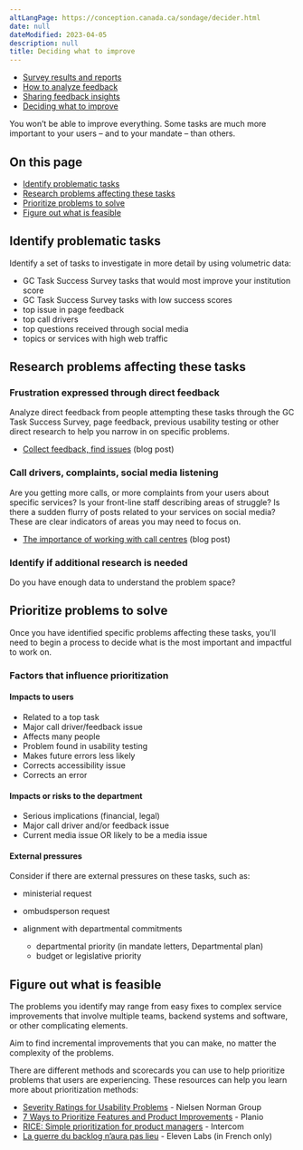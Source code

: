 ```yaml
---
altLangPage: https://conception.canada.ca/sondage/decider.html
date: null
dateModified: 2023-04-05
description: null
title: Deciding what to improve
---
```


<div class="gc-stp-stp">
    <div class="row">
        <ul class="toc lst-spcd col-md-12">
            <li class="col-md-4 col-sm-6"><a class="list-group-item" href="access-results.html">Survey results and reports</a></li>
            <li class="col-md-4 col-sm-6"><a class="list-group-item" href="analyze-feedback.html">How to analyze feedback</a></li>
            <li class="col-md-4 col-sm-6"><a class="list-group-item" href="insights.html">Sharing feedback insights</a></li>
            <li class="col-md-4 col-sm-6"><a class="list-group-item active" href="prioritize.html">Deciding what to improve</a></li>
        </ul>
    </div>
</div>

You won’t be able to improve everything. Some tasks are much more important to your users – and to your mandate – than others.

## On this page

* [Identify problematic tasks](#identify-problematic-tasks)
* [Research problems affecting these tasks](#research-problems-affecting-these-tasks)
* [Prioritize problems to solve](#prioritize-problems-to-solve)
* [Figure out what is feasible](#figure-out-what-is-feasible)

## Identify problematic tasks

Identify a set of tasks to investigate in more detail by using volumetric data:

* GC Task Success Survey tasks that would most improve your institution score
* GC Task Success Survey tasks with low success scores
* top issue in page feedback
* top call drivers
* top questions received through social media
* topics or services with high web traffic

## Research problems affecting these tasks

### Frustration expressed through direct feedback

Analyze direct feedback from people attempting these tasks through the GC Task Success Survey, page feedback, previous usability testing or other direct research to help you narrow in on specific problems.

* [Collect feedback, find issues](https://blog.canada.ca/2020/10/09/collect-feedback) (blog post)

### Call drivers, complaints, social media listening

Are you getting more calls, or more complaints from your users about specific services? Is your front-line staff describing areas of struggle? Is there a sudden flurry of posts related to your services on social media? These are clear indicators of areas you may need to focus on.

* [The importance of working with call centres](https://blog.canada.ca/2021/03/01/work-with-call-centres) (blog post)

### Identify if additional research is needed

Do you have enough data to understand the problem space?

## Prioritize problems to solve

Once you have identified specific problems affecting these tasks, you'll need to begin a process to decide what is the most important and impactful to work on.

### Factors that influence prioritization

#### Impacts to users

* Related to a top task
* Major call driver/feedback issue
* Affects many people
* Problem found in usability testing
* Makes future errors less likely
* Corrects accessibility issue
* Corrects an error

#### Impacts or risks to the department

* Serious implications (financial, legal)
* Major call driver and/or feedback issue
* Current media issue OR likely to be a media issue

#### External pressures

Consider if there are external pressures on these tasks, such as:

* ministerial request
* ombudsperson request
* alignment with departmental commitments

  * departmental priority (in mandate letters, Departmental plan)
  * budget or legislative priority

## Figure out what is feasible

The problems you identify may range from easy fixes to complex service improvements that involve multiple teams, backend systems and software, or other complicating elements.

Aim to find incremental improvements that you can make, no matter the complexity of the problems.

There are different methods and scorecards you can use to help prioritize problems that users are experiencing. These resources can help you learn more about prioritization methods:

* [Severity Ratings for Usability Problems](https://www.nngroup.com/articles/how-to-rate-the-severity-of-usability-problems/) \- Nielsen Norman Group
* [7 Ways to Prioritize Features and Product Improvements](https://plan.io/blog/feature-prioritization/) \- Planio
* [RICE: Simple prioritization for product managers](https://www.intercom.com/blog/rice-simple-prioritization-for-product-managers/) \- Intercom
* [La guerre du backlog n’aura pas lieu](https://blog.eleven-labs.com/fr/la-guerre-du-backlog-n-aura-pas-lieu-part-II/) \- Eleven Labs (in French only)
